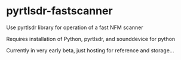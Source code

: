 # pyrtlsdr-fastscanner
Use pyrtlsdr library for operation of a fast NFM scanner

Requires installation of Python, pyrtlsdr, and sounddevice for python

Currently in very early beta, just hosting for reference and storage...

